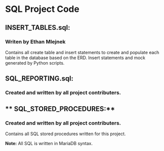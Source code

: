 # SQL Project Code
## **INSERT_TABLES.sql:**
### Writen by Ethan Mlejnek
Contains all create table and insert statements to create and populate each table in the database based on the ERD. Insert statements and mock generated by Python scripts.  

## **SQL_REPORTING.sql:**
### Created and written by all project contributers. 

## ** SQL_STORED_PROCEDURES:** 
### Created and written by all project contributers. 
Contains all SQL stored procedures written for this project.

**Note:** All SQL is written in MariaDB syntax. 
